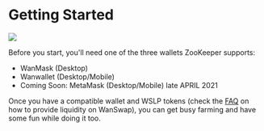 # Getting Started

![](/availableon.png)

Before you start, you'll need one of the three wallets ZooKeeper supports:

*   WanMask (Desktop)
*   Wanwallet (Desktop/Mobile)
*   Coming Soon: MetaMask (Desktop/Mobile) late APRIL 2021

Once you have a compatible wallet and WSLP tokens (check the [FAQ](/faq#how-to-add-liquidity) on how to provide liquidity on WanSwap), you can get busy farming and have some fun while doing it too.